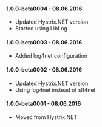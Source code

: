 ﻿#### 1.0.0-beta0004 - 08.06.2016
* Updated Hystrix.NET version
* Started using LibLog

#### 1.0.0-beta0003 - 08.06.2016
* Added log4net configuration

#### 1.0.0-beta0002 - 08.06.2016
* Updated Hystrix.NET version
* Using log4net instead of slf4net

#### 1.0.0-beta0001 - 08.06.2016
* Moved from Hystrix.NET